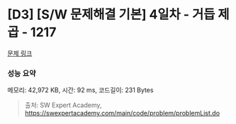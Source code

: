 # [D3] [S/W 문제해결 기본] 4일차 - 거듭 제곱 - 1217 

[문제 링크](https://swexpertacademy.com/main/code/problem/problemDetail.do?contestProbId=AV14dUIaAAUCFAYD) 

### 성능 요약

메모리: 42,972 KB, 시간: 92 ms, 코드길이: 231 Bytes



> 출처: SW Expert Academy, https://swexpertacademy.com/main/code/problem/problemList.do